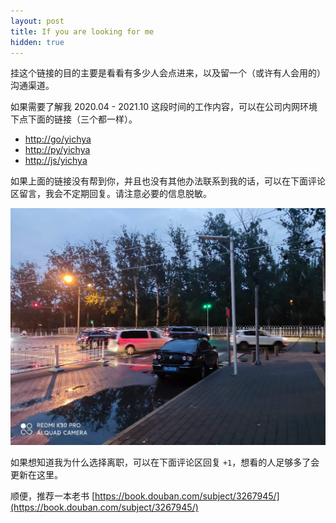 ```yaml
---
layout: post
title: If you are looking for me
hidden: true
---
```


挂这个链接的目的主要是看看有多少人会点进来，以及留一个（或许有人会用的）沟通渠道。

如果需要了解我 2020.04 - 2021.10 这段时间的工作内容，可以在公司内网环境下点下面的链接（三个都一样）。

* [http://go/yichya](http://go/yichya)
* [http://py/yichya](http://py/yichya)
* [http://js/yichya](http://js/yichya)

如果上面的链接没有帮到你，并且也没有其他办法联系到我的话，可以在下面评论区留言，我会不定期回复。请注意必要的信息脱敏。

![](../assets/images/if-you-are-looking-for-me/end.jpg)

如果想知道我为什么选择离职，可以在下面评论区回复 `+1`，想看的人足够多了会更新在这里。

顺便，推荐一本老书 [https://book.douban.com/subject/3267945/](https://book.douban.com/subject/3267945/)
